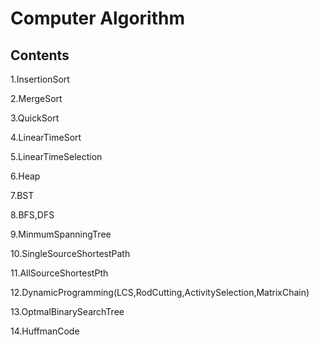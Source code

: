 # Computer Algorithm
## Contents
 1.InsertionSort
 
 2.MergeSort
 
 3.QuickSort
 
 4.LinearTimeSort
 
 5.LinearTimeSelection
 
 6.Heap
 
 7.BST
 
 8.BFS,DFS
 
 9.MinmumSpanningTree
 
 10.SingleSourceShortestPath
 
 11.AllSourceShortestPth
 
 12.DynamicProgramming(LCS,RodCutting,ActivitySelection,MatrixChain)
 
 13.OptmalBinarySearchTree
 
 14.HuffmanCode